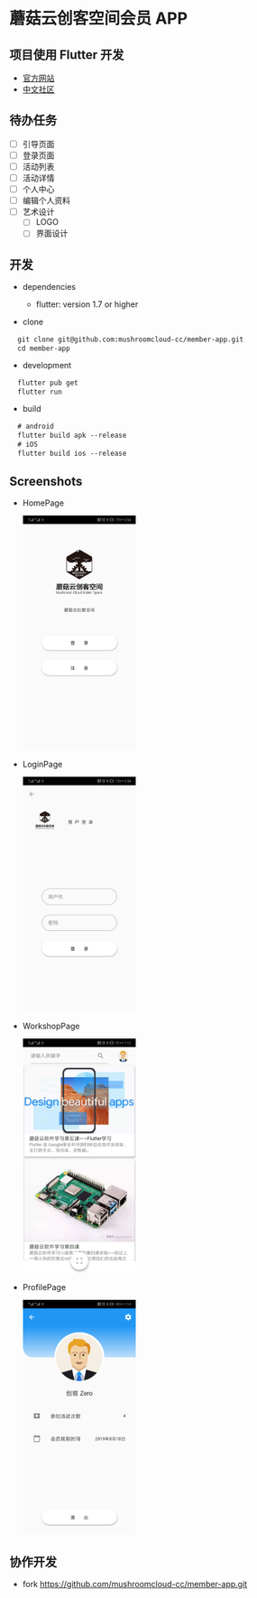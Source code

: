 # 蘑菇云创客空间会员 APP


## 项目使用 Flutter 开发

- [官方网站](https://flutter.dev)
- [中文社区](https://flutter-io.cn)

## 待办任务

- [ ] 引导页面
- [ ] 登录页面
- [ ] 活动列表
- [ ] 活动详情
- [ ] 个人中心
- [ ] 编辑个人资料
- [ ] 艺术设计
  - [ ] LOGO
  - [ ] 界面设计

## 开发
  
- dependencies
  - flutter: version 1.7 or higher 

- clone
```
  git clone git@github.com:mushroomcloud-cc/member-app.git
  cd member-app
```

- development
```
  flutter pub get
  flutter run
```
- build
```
  # android
  flutter build apk --release
  # iOS
  flutter build ios --release
```

## Screenshots

- HomePage
  
  <img src="screenshots/home_page.png" width="200">
- LoginPage
  
  <img src="screenshots/login_page.png" width="200">

- WorkshopPage
  
  <img src="screenshots/workshop_page.jpg" width="200">
- ProfilePage
  
  <img src="screenshots/profile_page.png" width="200">
## 协作开发

- fork https://github.com/mushroomcloud-cc/member-app.git

